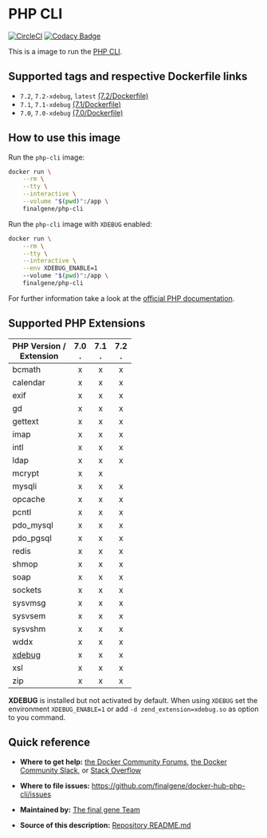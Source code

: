 # PHP CLI
[![CircleCI](https://circleci.com/gh/final-gene/docker-hub-php-cli/tree/master.svg?style=svg)](https://circleci.com/gh/final-gene/docker-hub-php-cli/tree/master) [![Codacy Badge](https://api.codacy.com/project/badge/Grade/e067ba9a720d4b3995c21adc9182f599)](https://www.codacy.com/app/final-gene/docker-hub-php-cli?utm_source=github.com&amp;utm_medium=referral&amp;utm_content=final-gene/docker-hub-php-cli&amp;utm_campaign=Badge_Grade)

This is a image to run the [PHP CLI](http://php.net/manual/en/features.commandline.php).

## Supported tags and respective Dockerfile links
* `7.2`, `7.2-xdebug`, `latest` [(7.2/Dockerfile)](https://github.com/finalgene/docker-hub-php-cli/blob/master/7.2/Dockerfile)
* `7.1`, `7.1-xdebug` [(7.1/Dockerfile)](https://github.com/finalgene/docker-hub-php-cli/blob/master/7.1/Dockerfile)
* `7.0`, `7.0-xdebug` [(7.0/Dockerfile)](https://github.com/finalgene/docker-hub-php-cli/blob/master/7.0/Dockerfile)

## How to use this image
Run the `php-cli` image:

```bash
docker run \
    --rm \
    --tty \
    --interactive \
    --volume "$(pwd)":/app \
    finalgene/php-cli
```

Run the `php-cli` image with `XDEBUG` enabled:

```bash
docker run \
    --rm \
    --tty \
    --interactive \
    --env XDEBUG_ENABLE=1
    --volume "$(pwd)":/app \
    finalgene/php-cli
```

For further information take a look at the [official PHP documentation](http://php.net/manual/en/).

## Supported PHP Extensions

| PHP Version /<br>Extension | 7.0<br>. | 7.1<br>. | 7.2<br>. |
| -------------------------- |:--------:|:--------:|:--------:|
| bcmath                     |    x     |    x     |    x     |
| calendar                   |    x     |    x     |    x     |
| exif                       |    x     |    x     |    x     |
| gd                         |    x     |    x     |    x     |
| gettext                    |    x     |    x     |    x     |
| imap                       |    x     |    x     |    x     |
| intl                       |    x     |    x     |    x     |
| ldap                       |    x     |    x     |    x     |
| mcrypt                     |    x     |    x     |          |
| mysqli                     |    x     |    x     |    x     |
| opcache                    |    x     |    x     |    x     |
| pcntl                      |    x     |    x     |    x     |
| pdo_mysql                  |    x     |    x     |    x     |
| pdo_pgsql                  |    x     |    x     |    x     |
| redis                      |    x     |    x     |    x     |
| shmop                      |    x     |    x     |    x     |
| soap                       |    x     |    x     |    x     |
| sockets                    |    x     |    x     |    x     |
| sysvmsg                    |    x     |    x     |    x     |
| sysvsem                    |    x     |    x     |    x     |
| sysvshm                    |    x     |    x     |    x     |
| wddx                       |    x     |    x     |    x     |
| [xdebug](#footnote-xdebug) |    x     |    x     |    x     |
| xsl                        |    x     |    x     |    x     |
| zip                        |    x     |    x     |    x     |

**<a name="footnote-xdebug">XDEBUG</a>** is installed but not activated by default. When using `XDEBUG` set the environment `XDEBUG_ENABLE=1` or add `-d zend_extension=xdebug.so` as option to you command.

## Quick reference
* **Where to get help:**
[the Docker Community Forums](https://forums.docker.com), [the Docker Community Slack](https://blog.docker.com/2016/11/introducing-docker-community-directory-docker-community-slack), or [Stack Overflow](https://stackoverflow.com/search?tab=newest&q=docker)

* **Where to file issues:**
https://github.com/finalgene/docker-hub-php-cli/issues

* **Maintained by:**
[The final gene Team](https://github.com/finalgene)

* **Source of this description:**
[Repository README.md](https://github.com/finalgene/docker-hub-php-cli/blob/master/README.md)
